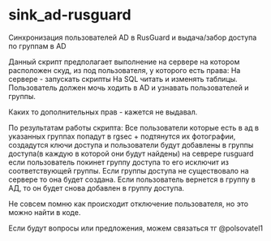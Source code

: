 # sink_ad-rusguard
Синхронизация пользователей AD в RusGuard и выдача/забор доступа по группам в AD

Данный скрипт предполагает выполнение на сервере на котором расположен скуд, из под пользователя, у которого есть права:
На сервере - запускать скрипты
На SQL читать и изменять таблицы.
Пользователь должен мочь ходить в AD и узнавать пользователей и группы.

Каких то дополнительных прав - кажется не выдавал.


По результатам работы скрипта:
Все пользователи которые есть в ад в указанных группах попадут в rgsec + подтянутся их фотографии, создадутся ключи доступа и пользователи будут добавлены в группы доступа(в каждую в которой они будут найдены) на севрере rusguard
если пользователь покинет группу доступа то его исключит из соответствующей группы.
Если группы доступа не существовало на сервере то она будет создана.
Если пользователь вернется в группу в АД, то он будет снова добавлен в группу доступа.


Не совсем помню как происходит отключение пользователя, но это можно найти в коде.






Если будут вопросы или предложения, можем связаться тг @polsovatel1
